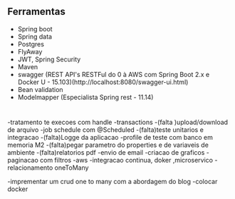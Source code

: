 ## Ferramentas
- Spring boot 
- Spring data 
- Postgres
- FlyAway
- JWT, Spring Security
- Maven
- swagger (REST API's RESTFul do 0 à AWS com Spring Boot 2.x e Docker U - 15.103)(http://localhost:8080/swagger-ui.html)
- Bean validation
- Modelmapper   (Especialista Spring rest - 11.14)

# 
-tratamento te execoes com handle
-transactions 
-(falta )upload/download de arquivo
-job schedule com @Scheduled
-(falta)teste unitarios e integracao
-(falta)Logge da aplicacao
-profile de teste com banco em memoria M2
-(falta)pegar parametro do properties e de variaveis de ambiente 
-(falta)relatorios pdf 
-envio de email 
-criacao de graficos
-paginacao com filtros 
-aws
-integracao continua, doker ,microservico 
-relacionamento oneToMany

-imprementar um crud one to many com a abordagem do blog 
-colocar docker
